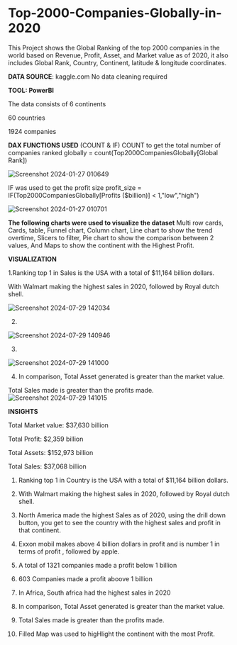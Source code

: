 # Top-2000-Companies-Globally-in-2020
This Project shows the Global Ranking of the top 2000 companies in the world based on Revenue, Profit, Asset, and Market value as of 2020,  it also includes Global Rank, Country, Continent, latitude & longitude coordinates.

**DATA SOURCE**: kaggle.com
No data  cleaning required 

**TOOL: PowerBI**


The data consists of 
6 continents

60 countries

1924 companies

**DAX FUNCTIONS USED** (COUNT & IF)
COUNT to get the total number of companies ranked globally
 = count(Top2000CompaniesGlobally[Global Rank])
 
 ![Screenshot 2024-01-27 010649](https://github.com/Essien-glory/Top-2000-Companies-Globally-in-2020/assets/139914656/5e394253-e7b0-4d72-9748-dad2d5c371cd)

IF was used to get the profit size 
profit_size = IF(Top2000CompaniesGlobally[Profits ($billion)] < 1,"low","high")

![Screenshot 2024-01-27 010701](https://github.com/Essien-glory/Top-2000-Companies-Globally-in-2020/assets/139914656/f6c3bf77-6ecf-40e0-9605-e9c7886a3c3e)




**The following charts were used to visualize the dataset**
Multi row cards, Cards, table, Funnel chart, Column chart,
Line chart to show the trend overtime,
Slicers to filter,
Pie chart to show the comparison between 2 values,
And Maps to show the continent with the Highest Profit.


**VISUALIZATION**

1.Ranking top 1 in Sales is the USA with a total of $11,164 billion dollars.

With Walmart making the highest sales in 2020, followed by Royal dutch shell.

![Screenshot 2024-07-29 142034](https://github.com/user-attachments/assets/4976e175-31e8-4671-98f5-579c417bb897)

2.
![Screenshot 2024-07-29 140946](https://github.com/user-attachments/assets/c531d235-8af5-445a-8ae1-e5c1d70ca796)

3.
![Screenshot 2024-07-29 141000](https://github.com/user-attachments/assets/9b30169d-d447-4e1d-8397-d8d5274bbf1d)

4. In comparison, Total Asset generated is greater than the market value.

Total Sales made is greater than the profits made.
![Screenshot 2024-07-29 141015](https://github.com/user-attachments/assets/1e3c6b59-1212-4e05-a70a-2e8ccf8fbaa6)


**INSIGHTS**

Total Market value: $37,630 billion

Total Profit:  $2,359 billion

Total Assets:  $152,973 billion

Total Sales: $37,068 billion


1. Ranking top 1 in Country is the USA with a total of $11,164 billion dollars.

2. With Walmart making the highest sales in 2020, followed by Royal dutch shell.

3. North America made the highest Sales as of 2020, using the drill down button, you get to see the country with the highest sales and profit in that continent.

4. Exxon mobil makes above 4 billion dollars in profit and is number 1 in terms of profit , followed by apple.

5. A total of 1321 companies made a profit below 1 billion
6. 603 Companies made a profit aboove 1 billion

7. In Africa, South africa had the highest sales in 2020 

8. In comparison, Total Asset generated is greater than the market value.
9. Total Sales made is greater than the profits made.

10. Filled Map was used to higHlight the continent with the most Profit.
